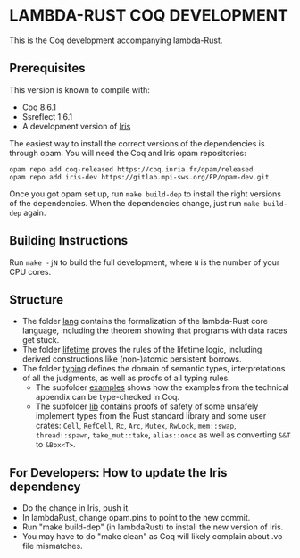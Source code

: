 # LAMBDA-RUST COQ DEVELOPMENT

This is the Coq development accompanying lambda-Rust.

## Prerequisites

This version is known to compile with:

 - Coq 8.6.1
 - Ssreflect 1.6.1
 - A development version of [Iris](https://gitlab.mpi-sws.org/FP/iris-coq/)

The easiest way to install the correct versions of the dependencies is through
opam.  You will need the Coq and Iris opam repositories:

    opam repo add coq-released https://coq.inria.fr/opam/released
    opam repo add iris-dev https://gitlab.mpi-sws.org/FP/opam-dev.git

Once you got opam set up, run `make build-dep` to install the right versions
of the dependencies.  When the dependencies change, just run `make build-dep`
again.

## Building Instructions

Run `make -jN` to build the full development, where `N` is the number of your
CPU cores.

## Structure

* The folder [lang](theories/lang) contains the formalization of the lambda-Rust
  core language, including the theorem showing that programs with data races get
  stuck.
* The folder [lifetime](theories/lifetime) proves the rules of the lifetime
  logic, including derived constructions like (non-)atomic persistent borrows.
* The folder [typing](theories/typing) defines the domain of semantic types,
  interpretations of all the judgments, as well as proofs of all typing rules.
  * The subfolder [examples](theories/typing/examples) shows how the examples
    from the technical appendix can be type-checked in Coq.
  * The subfolder [lib](theories/typing/lib) contains proofs of safety of some
    unsafely implement types from the Rust standard library and some user
    crates: `Cell`, `RefCell`, `Rc`, `Arc`, `Mutex`, `RwLock`, `mem::swap`,
    `thread::spawn`, `take_mut::take`, `alias::once` as well as converting `&&T`
    to `&Box<T>`.

## For Developers: How to update the Iris dependency

* Do the change in Iris, push it.
* In lambdaRust, change opam.pins to point to the new commit.
* Run "make build-dep" (in lambdaRust) to install the new version of Iris.
* You may have to do "make clean" as Coq will likely complain about .vo file
  mismatches.
